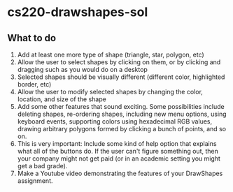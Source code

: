 # cs220-drawshapes-sol

## What to do

1. Add at least one more type of shape (triangle, star, polygon, etc)
1. Allow the user to select shapes by clicking on them, or by clicking and dragging such as you would do on a desktop
1. Selected shapes should be visually different (different color, highlighted border, etc)
1. Allow the user to modify selected shapes by changing the color, location, and size of the shape
1. Add some other features that sound exciting. Some possibilities include deleting shapes, re-ordering shapes, including new menu options, using keyboard events, supporting colors using hexadecimal RGB values, drawing arbitrary polygons formed by clicking a bunch of points, and so on.
1. This is very important: Include some kind of help option that explains what all of the buttons do. If the user can't figure something out, then your company might not get paid (or in an academic setting you might get a bad grade).
1. Make a Youtube video demonstrating the features of your DrawShapes assignment.
